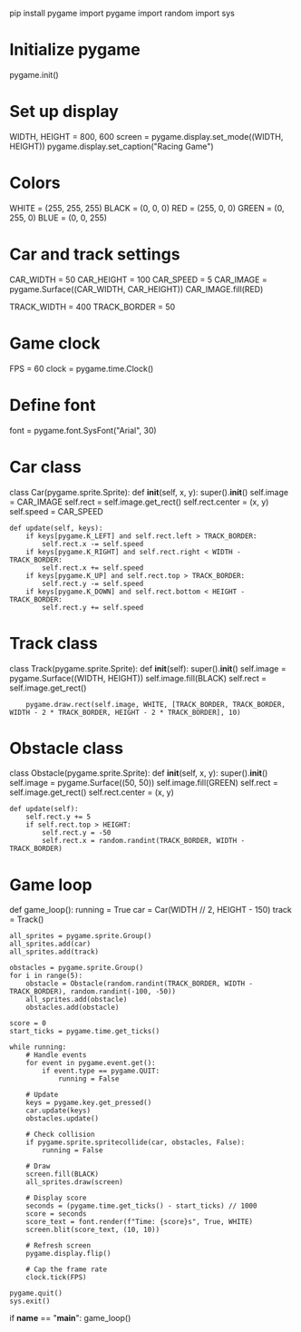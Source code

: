 pip install pygame
import pygame
import random
import sys

# Initialize pygame
pygame.init()

# Set up display
WIDTH, HEIGHT = 800, 600
screen = pygame.display.set_mode((WIDTH, HEIGHT))
pygame.display.set_caption("Racing Game")

# Colors
WHITE = (255, 255, 255)
BLACK = (0, 0, 0)
RED = (255, 0, 0)
GREEN = (0, 255, 0)
BLUE = (0, 0, 255)

# Car and track settings
CAR_WIDTH = 50
CAR_HEIGHT = 100
CAR_SPEED = 5
CAR_IMAGE = pygame.Surface((CAR_WIDTH, CAR_HEIGHT))
CAR_IMAGE.fill(RED)

TRACK_WIDTH = 400
TRACK_BORDER = 50

# Game clock
FPS = 60
clock = pygame.time.Clock()

# Define font
font = pygame.font.SysFont("Arial", 30)

# Car class
class Car(pygame.sprite.Sprite):
    def __init__(self, x, y):
        super().__init__()
        self.image = CAR_IMAGE
        self.rect = self.image.get_rect()
        self.rect.center = (x, y)
        self.speed = CAR_SPEED

    def update(self, keys):
        if keys[pygame.K_LEFT] and self.rect.left > TRACK_BORDER:
            self.rect.x -= self.speed
        if keys[pygame.K_RIGHT] and self.rect.right < WIDTH - TRACK_BORDER:
            self.rect.x += self.speed
        if keys[pygame.K_UP] and self.rect.top > TRACK_BORDER:
            self.rect.y -= self.speed
        if keys[pygame.K_DOWN] and self.rect.bottom < HEIGHT - TRACK_BORDER:
            self.rect.y += self.speed

# Track class
class Track(pygame.sprite.Sprite):
    def __init__(self):
        super().__init__()
        self.image = pygame.Surface((WIDTH, HEIGHT))
        self.image.fill(BLACK)
        self.rect = self.image.get_rect()

        pygame.draw.rect(self.image, WHITE, [TRACK_BORDER, TRACK_BORDER, WIDTH - 2 * TRACK_BORDER, HEIGHT - 2 * TRACK_BORDER], 10)

# Obstacle class
class Obstacle(pygame.sprite.Sprite):
    def __init__(self, x, y):
        super().__init__()
        self.image = pygame.Surface((50, 50))
        self.image.fill(GREEN)
        self.rect = self.image.get_rect()
        self.rect.center = (x, y)

    def update(self):
        self.rect.y += 5
        if self.rect.top > HEIGHT:
            self.rect.y = -50
            self.rect.x = random.randint(TRACK_BORDER, WIDTH - TRACK_BORDER)

# Game loop
def game_loop():
    running = True
    car = Car(WIDTH // 2, HEIGHT - 150)
    track = Track()

    all_sprites = pygame.sprite.Group()
    all_sprites.add(car)
    all_sprites.add(track)

    obstacles = pygame.sprite.Group()
    for i in range(5):
        obstacle = Obstacle(random.randint(TRACK_BORDER, WIDTH - TRACK_BORDER), random.randint(-100, -50))
        all_sprites.add(obstacle)
        obstacles.add(obstacle)

    score = 0
    start_ticks = pygame.time.get_ticks()

    while running:
        # Handle events
        for event in pygame.event.get():
            if event.type == pygame.QUIT:
                running = False

        # Update
        keys = pygame.key.get_pressed()
        car.update(keys)
        obstacles.update()

        # Check collision
        if pygame.sprite.spritecollide(car, obstacles, False):
            running = False

        # Draw
        screen.fill(BLACK)
        all_sprites.draw(screen)

        # Display score
        seconds = (pygame.time.get_ticks() - start_ticks) // 1000
        score = seconds
        score_text = font.render(f"Time: {score}s", True, WHITE)
        screen.blit(score_text, (10, 10))

        # Refresh screen
        pygame.display.flip()

        # Cap the frame rate
        clock.tick(FPS)

    pygame.quit()
    sys.exit()

if __name__ == "__main__":
    game_loop()
